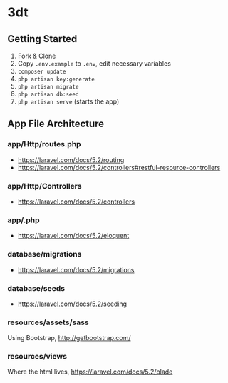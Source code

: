 # 3dt

## Getting Started
1. Fork & Clone
2. Copy `.env.example` to `.env`, edit necessary variables
3. `composer update`
4. `php artisan key:generate`
5. `php artisan migrate`
6. `php artisan db:seed`
7. `php artisan serve` (starts the app)

## App File Architecture

### **app/Http/routes.php**
* https://laravel.com/docs/5.2/routing
* https://laravel.com/docs/5.2/controllers#restful-resource-controllers

### **app/Http/Controllers**
* https://laravel.com/docs/5.2/controllers

### **app/<ModelName>.php**
* https://laravel.com/docs/5.2/eloquent

### **database/migrations**
* https://laravel.com/docs/5.2/migrations

### **database/seeds**
* https://laravel.com/docs/5.2/seeding

### **resources/assets/sass**
Using Bootstrap, http://getbootstrap.com/

### **resources/views**
Where the html lives, https://laravel.com/docs/5.2/blade

